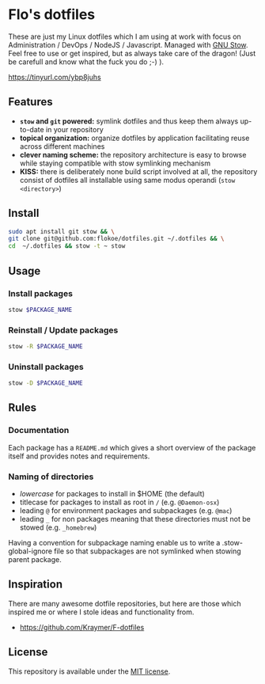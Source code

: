 # Flo's dotfiles

These are just my Linux dotfiles which I am using at work with focus on Administration / DevOps / NodeJS / Javascript. Managed with [GNU Stow](https://www.gnu.org/software/stow/). Feel free to use or get inspired, but as always take care of the dragon! (Just be carefull and know what the fuck you do ;-) ).

https://tinyurl.com/ybp8juhs

## Features

- **`stow` and `git` powered:** symlink dotfiles and thus keep them always up-to-date in your repository
- **topical organization:** organize dotfiles by application facilitating reuse across different machines
- **clever naming scheme:** the repository architecture is easy to browse while staying compatible with stow symlinking mechanism
- **KISS:** there is deliberately none build script involved at all, the repository consist of dotfiles all installable using same modus operandi (`stow <directory>`)

## Install

```bash
sudo apt install git stow && \
git clone git@github.com:flokoe/dotfiles.git ~/.dotfiles && \
cd  ~/.dotfiles && stow -t ~ stow
```

## Usage

### Install packages

```bash
stow $PACKAGE_NAME
```

### Reinstall / Update packages

```bash
stow -R $PACKAGE_NAME
```

### Uninstall packages

```bash
stow -D $PACKAGE_NAME
```

## Rules

### Documentation

Each package has a `README.md` which gives a short overview of the package itself and provides notes and requirements.

### Naming of directories

- *lowercase* for packages to install in $HOME (the default)
- titlecase for packages to install as root in `/` (e.g. `@Daemon-osx`)
- leading `@` for environment packages and subpackages (e.g. `@mac`)
- leading `_` for non packages meaning that these directories must not be stowed (e.g. `_homebrew`)

Having a convention for subpackage naming enable us to write a .stow-global-ignore file so that subpackages are not symlinked when stowing parent package.

<!-- ### Ignore

### Secret files

local includes etc. -->

## Inspiration

There are many awesome dotfile repositories, but here are those which inspired me or where I stole ideas and functionality from.

- https://github.com/Kraymer/F-dotfiles

## License

This repository is available under the [MIT license](LICENSE).
